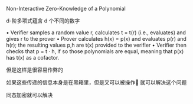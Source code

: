 Non-Interactive Zero-Knowledge of a Polynomial

d-阶多项式蕴含 d 个不同的数字

• Verifier samples a random value r, calculates t = t(r) (i.e., evaluates) and gives r to the prover
• Prover calculates h(x) = p(x) and evaluates p(r) and h(r); the resulting values p,h are t(x)
provided to the verifier
• Verifier then checks that p = t · h, if so those polynomials are equal, meaning that p(x)
has t(x) as a cofactor.

但是这样是很容易作弊的

如果这些传递的信息本身是在黑箱里，但是又可以被操作🤔 就可以解决这个问题

同态加密就可以解决

